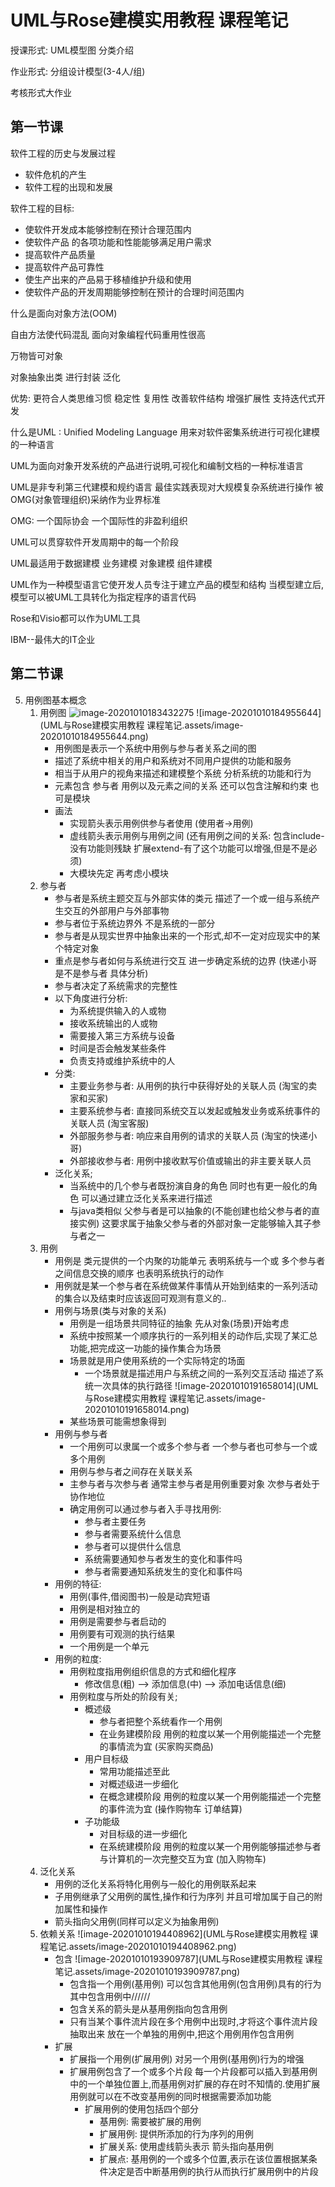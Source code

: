 # UML与Rose建模实用教程 课程笔记

授课形式: UML模型图 分类介绍

作业形式: 分组设计模型(3-4人/组)

考核形式大作业

## 第一节课

软件工程的历史与发展过程

- 软件危机的产生
- 软件工程的出现和发展

软件工程的目标:

- 使软件开发成本能够控制在预计合理范围内
- 使软件产品 的各项功能和性能能够满足用户需求
- 提高软件产品质量
- 提高软件产品可靠性
- 使生产出来的产品易于移植维护升级和使用
- 使软件产品的开发周期能够控制在预计的合理时间范围内

什么是面向对象方法(OOM)

自由方法使代码混乱 面向对象编程代码重用性很高

万物皆可对象

对象抽象出类 进行封装 泛化

优势: 更符合人类思维习惯 稳定性 复用性 改善软件结构 增强扩展性 支持迭代式开发

什么是UML : Unified Modeling Language 用来对软件密集系统进行可视化建模的一种语言

UML为面向对象开发系统的产品进行说明,可视化和编制文档的一种标准语言

UML是非专利第三代建模和规约语言 最佳实践表现对大规模复杂系统进行操作 被OMG(对象管理组织)采纳作为业界标准

OMG: 一个国际协会 一个国际性的非盈利组织

UML可以贯穿软件开发周期中的每一个阶段

UML最适用于数据建模 业务建模 对象建模 组件建模

UML作为一种模型语言它使开发人员专注于建立产品的模型和结构 当模型建立后,模型可以被UML工具转化为指定程序的语言代码

Rose和Visio都可以作为UML工具

IBM--最伟大的IT企业









## 第二节课

5.  用例图基本概念
    1.  用例图
        <img src="UML与Rose建模实用教程 课程笔记.assets/image-20201010183432275.png" alt="image-20201010183432275"  />
        ![image-20201010184955644](UML与Rose建模实用教程 课程笔记.assets/image-20201010184955644.png)
        -   用例图是表示一个系统中用例与参与者关系之间的图
        -   描述了系统中相关的用户和系统对不同用户提供的功能和服务
        -   相当于从用户的视角来描述和建模整个系统 分析系统的功能和行为
        -   元素包含 参与者 用例以及元素之间的关系 还可以包含注解和约束 也可是模块
        -   画法
            -   实现箭头表示用例供参与者使用 (使用者->用例)
            -   虚线箭头表示用例与用例之间 (还有用例之间的关系: 包含include-没有功能则残缺 扩展extend-有了这个功能可以增强,但是不是必须)
            -   大模块先定 再考虑小模块
    2.  参与者
        -   参与者是系统主题交互与外部实体的类元 描述了一个或一组与系统产生交互的外部用户与外部事物
        -   参与者位于系统边界外 不是系统的一部分
        -   参与者是从现实世界中抽象出来的一个形式,却不一定对应现实中的某个特定对象
        -   重点是参与者如何与系统进行交互 进一步确定系统的边界	(快递小哥是不是参与者 具体分析)
        -   参与者决定了系统需求的完整性
        -   以下角度进行分析:
            -   为系统提供输入的人或物
            -   接收系统输出的人或物
            -   需要接入第三方系统与设备
            -   时间是否会触发某些条件
            -   负责支持或维护系统中的人
        -   分类:
            -   主要业务参与者: 从用例的执行中获得好处的关联人员	(淘宝的卖家和买家)
            -   主要系统参与者: 直接同系统交互以发起或触发业务或系统事件的关联人员  (淘宝客服)
            -   外部服务参与者: 响应来自用例的请求的关联人员  (淘宝的快递小哥)
            -   外部接收参与者: 用例中接收默写价值或输出的非主要关联人员
        -   泛化关系;
            -   当系统中的几个参与者既扮演自身的角色 同时也有更一般化的角色 可以通过建立泛化关系来进行描述
            -   与java类相似 父参与者是可以抽象的(不能创建也给父参与者的直接实例) 这要求属于抽象父参与者的外部对象一定能够输入其子参与者之一
    3.  用例
        -   用例是 类元提供的一个内聚的功能单元 表明系统与一个或 多个参与者之间信息交换的顺序 也表明系统执行的动作
        -   用例就是某一个参与者在系统做某件事情从开始到结束的一系列活动的集合以及结束时应该返回可观测有意义的..
        -   用例与场景(类与对象的关系)
            -   用例是一组场景共同特征的抽象 先从对象(场景)开始考虑
            -   系统中按照某一个顺序执行的一系列相关的动作后,实现了某汇总功能,把完成这一功能的操作集合为场景
            -   场景就是用户使用系统的一个实际特定的场面
                -   一个场景就是描述用户与系统之间的一系列交互活动 描述了系统一次具体的执行路径
                    ![image-20201010191658014](UML与Rose建模实用教程 课程笔记.assets/image-20201010191658014.png)
            -   某些场景可能需想象得到
        -   用例与参与者
            -   一个用例可以隶属一个或多个参与者 一个参与者也可参与一个或多个用例
            -   用例与参与者之间存在关联关系
            -   主参与者与次参与者 通常主参与者是用例重要对象 次参与者处于协作地位
            -   确定用例可以通过参与者入手寻找用例:
                -   参与者主要任务
                -   参与者需要系统什么信息
                -   参与者可以提供什么信息
                -   系统需要通知参与者发生的变化和事件吗
                -   参与者需要通知系统发生的变化和事件吗
        -   用例的特征:
            -   用例(事件,借阅图书)一般是动宾短语
            -   用例是相对独立的
            -   用例是需要参与者启动的
            -   用例要有可观测的执行结果
            -   一个用例是一个单元
        -   用例的粒度:
            -   用例粒度指用例组织信息的方式和细化程序
                -   修改信息(粗)  -->  添加信息(中)  -->  添加电话信息(细)
            -   用例粒度与所处的阶段有关;
                -   概述级
                    -   参与者把整个系统看作一个用例
                    -   在业务建模阶段 用例的粒度以某一个用例能描述一个完整的事情流为宜 (买家购买商品)
                -   用户目标级 
                    -   常用功能描述至此
                    -   对概述级进一步细化
                    -   在概念建模阶段 用例的粒度以某一个用例能描述一个完整的事件流为宜 (操作购物车 订单结算)
                -   子功能级
                    -   对目标级的进一步细化
                    -   在系统建模阶段 用例的粒度以某一个用例能够描述参与者与计算机的一次完整交互为宜 (加入购物车)
    4.  泛化关系
        -   用例的泛化关系将特化用例与一般化的用例联系起来
        -   子用例继承了父用例的属性,操作和行为序列 并且可增加属于自己的附加属性和操作
        -   箭头指向父用例(同样可以定义为抽象用例)
    5.  依赖关系
        ![image-20201010194408962](UML与Rose建模实用教程 课程笔记.assets/image-20201010194408962.png)
        -   包含
            ![image-20201010193909787](UML与Rose建模实用教程 课程笔记.assets/image-20201010193909787.png)
            -   包含指一个用例(基用例) 可以包含其他用例(包含用例)具有的行为 其中包含用例中//////
            -   包含关系的箭头是从基用例指向包含用例
            -   只有当某个事件流片段在多个用例中出现时,才将这个事件流片段抽取出来 放在一个单独的用例中,把这个用例用作包含用例
        -   扩展
            -   扩展指一个用例(扩展用例) 对另一个用例(基用例)行为的增强
            -   扩展用例包含了一个或多个片段 每一个片段都可以插入到基用例中的一个单独位置上,而基用例对扩展的存在时不知情的.使用扩展用例就可以在不改变基用例的同时根据需要添加功能
                -   扩展用例的使用包括四个部分
                    -   基用例: 需要被扩展的用例
                    -   扩展用例: 提供所添加的行为序列的用例
                    -   扩展关系: 使用虚线箭头表示 箭头指向基用例
                    -   扩展点: 基用例的一个或多个位置,表示在该位置根据某条件决定是否中断基用例的执行从而执行扩展用例中的片段